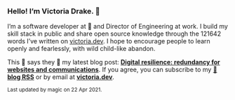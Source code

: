 ### Hello! I’m Victoria Drake. 👋

I’m a software developer at 💜 and Director of Engineering at work. I build my skill stack in public and share open source knowledge through the 121642 words I’ve written on [victoria.dev](https://victoria.dev). I hope to encourage people to learn openly and fearlessly, with wild child-like abandon.

This 🦔 says they 🙌 my latest blog post: **[Digital resilience: redundancy for websites and communications](https://victoria.dev/blog/digital-resilience-redundancy-for-websites-and-communications/)**. If you agree, you can subscribe to my [📡 **blog RSS**](https://victoria.dev/index.xml) or by email at [**victoria.dev**](https://victoria.dev).

<sub>Last updated by magic on 22 Apr 2021.</sub>
